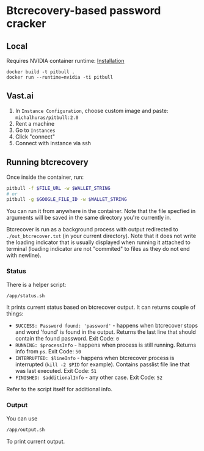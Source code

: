 # Btcrecovery-based password cracker

## Local

Requires NVIDIA container runtime: [Installation](https://docs.nvidia.com/datacenter/cloud-native/container-toolkit/install-guide.html)

```
docker build -t pitbull .
docker run --runtime=nvidia -ti pitbull
```

## Vast.ai
1. In `Instance Configuration`, choose custom image and paste: `michalhuras/pitbull:2.0`
2. Rent a machine
3. Go to `Instances`
4. Click "connect"
5. Connect with instance via ssh

## Running btcrecovery
Once inside the container, run:
```bash
pitbull -f $FILE_URL -w $WALLET_STRING
# or
pitbull -g $GOOGLE_FILE_ID -w $WALLET_STRING
```
You can run it from anywhere in the container. Note that the file specfied in arguments will be saved in the same directory you're currently in.

Btcrecover is run as a background process with output redirected to `./out_btcrecover.txt` (in your current directory). Note that it does not write the loading indicator that is usually displayed when running it attached to terminal (loading indicator are not "commited" to files as they do not end with newline).

### Status
There is a helper script:
```bash
/app/status.sh
```
It prints current status based on btcrecover output. It can returns couple of things:
* `SUCCESS: Password found: 'password'` - happens when btcrecover stops and word 'found' is found in the output. Returns the last line that should contain the found password. Exit Code: `0`
* `RUNNING: $processInfo` - happens when process is still running. Returns info from `ps`. Exit Code: `50`
* `INTERRUPTED: $lineInfo` - happens when btcrecover process is interrupted (`kill -2 $PID` for example). Contains passlist file line that was last executed. Exit Code: `51`
* `FINISHED: $additionalInfo` - any other case. Exit Code: `52`

Refer to the script itself for additional info.

### Output
You can use
```bash
/app/output.sh
```
To print current output.
